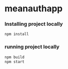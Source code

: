 # meanauthapp

### Installing project locally
```bash
npm install
```

### running project locally
```bash
npm build
npm start
```
